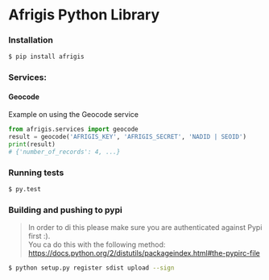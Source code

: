 # Afrigis Python Library

### Installation

```bash
$ pip install afrigis
```

### Services:

#### Geocode

Example on using the Geocode service
```python
from afrigis.services import geocode
result = geocode('AFRIGIS_KEY', 'AFRIGIS_SECRET', 'NADID | SEOID')
print(result)
# {'number_of_records': 4, ...}
```

### Running tests

```bash
$ py.test
```

### Building and pushing to pypi

> In order to di this please make sure you are authenticated against Pypi first :).  
> You ca do this with the following method: https://docs.python.org/2/distutils/packageindex.html#the-pypirc-file

```bash
$ python setup.py register sdist upload --sign
```